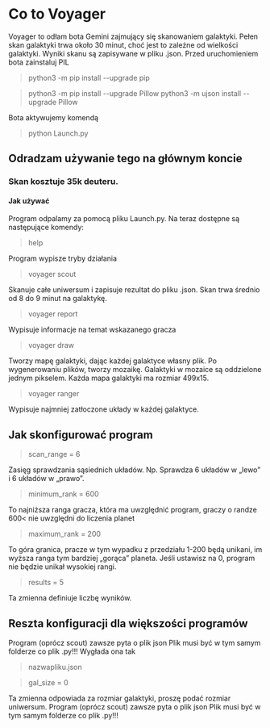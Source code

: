 # Co to Voyager
Voyager to odłam bota Gemini zajmujący się skanowaniem galaktyki. Pełen skan galaktyki trwa około 30 minut, choć jest to zależne od wielkości galaktyki. Wyniki skanu są zapisywane w pliku .json.
Przed uruchomieniem bota zainstaluj PIL
> python3 -m pip install --upgrade pip

> python3 -m pip install --upgrade Pillow
> python3 -m ujson install --upgrade Pillow

Bota aktywujemy komendą 
> python Launch.py
## Odradzam używanie  tego na głównym koncie
### Skan kosztuje 35k deuteru.
#### Jak używać
Program odpalamy za pomocą pliku Launch.py. Na teraz dostępne są następujące komendy:
>help

Program wypisze tryby działania
>voyager scout

Skanuje całe uniwersum i zapisuje rezultat do pliku .json. Skan trwa średnio od 8 do 9 minut na galaktykę.

>voyager report

Wypisuje informacje na temat wskazanego gracza 

>voyager draw

Tworzy mapę galaktyki, dając każdej galaktyce własny plik. Po wygenerowaniu plików, tworzy mozaikę. Galaktyki w mozaice są oddzielone jednym pikselem. Każda mapa galaktyki ma rozmiar 499x15.

>voyager ranger

Wypisuje najmniej zatłoczone układy w każdej galaktyce.

## Jak skonfigurować program

>scan_range = 6

Zasięg sprawdzania sąsiednich układów. Np. Sprawdza 6 układów w „lewo” i 6 układów w „prawo”.

>minimum_rank = 600

To najniższa ranga gracza, która ma uwzględnić program, graczy o randze 600< nie uwzględni do liczenia planet

>maximum_rank = 200

To góra granica, pracze w tym wypadku z przedziału 1-200 będą unikani, im wyższa ranga tym bardziej „gorąca” planeta. Jeśli ustawisz na 0, program nie będzie unikał wysokiej rangi.

>results = 5

Ta zmienna definiuje liczbę wyników. 

## Reszta konfiguracji dla większości programów

Program (oprócz scout) zawsze pyta o plik json
Plik musi być w tym samym folderze co plik .py!!!
Wygłada ona tak
>nazwapliku.json

>gal_size = 0

Ta zmienna odpowiada za rozmiar galaktyki, proszę podać rozmiar uniwersum.
Program (oprócz scout) zawsze pyta o plik json
Plik musi być w tym samym folderze co plik .py!!!

